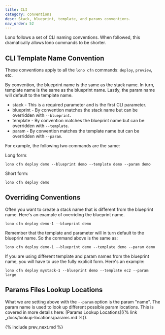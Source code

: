 ```yaml
---
title: CLI
category: conventions
desc: Stack, blueprint, template, and params conventions.
nav_order: 52
---
```


Lono follows a set of CLI naming conventions. When followed, this dramatically allows lono commands to be shorter.

## CLI Template Name Convention

These conventions apply to all the `lono cfn` commands: `deploy`, `preview`, etc.

By convention, the blueprint name is the same as the stack name. In turn, template name is the same as the blueprint name.  Lastly, the param name will default to the template name.

* stack - This is a required parameter and is the first CLI parameter.
* blueprint - By convention matches the stack name but can be overridden with `--blueprint`.
* template - By convention matches the blueprint name but can be overridden with `--template`.
* param - By convention matches the template name but can be overridden with `--param`.

For example, the following two commands are the same:

Long form:

    lono cfn deploy demo --blueprint demo --template demo --param demo

Short form:

    lono cfn deploy demo

## Overriding Conventions

Often you want to create a stack name that is different from the blueprint name. Here's an example of overriding the blueprint name.

    lono cfn deploy demo-1 --blueprint demo

Remember that the template and parameter will in turn default to the blueprint name. So the command above is the same as:

    lono cfn deploy demo-1 --blueprint demo --template demo --param demo

If you are using different template and param names from the blueprint name, you will have to use the fully explicit form. Here's an example:

    lono cfn deploy mystack-1 --blueprint demo --template ec2 --param large

## Params Files Lookup Locations

What we are setting above with the `--param` option is the param "name". The param name is used to look up different possible param locations. This is covered in more details here: [Params Lookup Locations]({% link _docs/lookup-locations/params.md %}).

{% include prev_next.md %}
